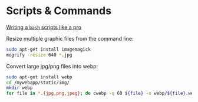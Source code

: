 # Scripts & Commands

[Writing a `bash` scripts like a pro](https://dev.to/unfor19/writing-bash-scripts-like-a-pro-part-1-styling-guide-4bin)

Resize multiple graphic files from the command line:

```bash
sudo apt-get install imagemagick
mogrify -resize 640 *.jpg
```

Convert large jpg/png files into webp:

```bash
sudo apt-get install webp
cd /mywebapp/static/img/
mkdir webp        
for file in *.{jpg,png,jpeg}; do cwebp -q 60 ${file} -o webp/${file}.webp; done;
```
